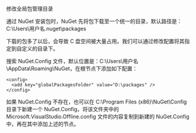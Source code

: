 修改全局包管理目录

通过 NuGet 安装包时，NuGet 先将包下载至一个统一的目录，默认路径是：C:\Users\用户名\.nuget\packages

下载的包多了以后，会导致 C 盘空间被大量占用。我们可以通过修改配置将其指定到自定义的目录下。

搜索 NuGet.Config 文件，默认位置是：C:\Users\用户名\AppData\Roaming\NuGet，在根节点下添加如下配置：
```
<config>
  <add key="globalPackagesFolder" value="D:\packages" />
</config>
```
如果 NuGet.Config 不存在，也可以在 C:\Program Files (x86)\NuGet\Config 目录下新建一个 NuGet.Config，将该文件夹中的 Microsoft.VisualStudio.Offline.config 文件的内容复制到新建的 NuGet.Config 中，再在其中添加上述的节点。